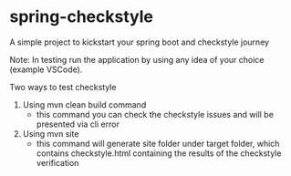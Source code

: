 # spring-checkstyle
A simple project to kickstart your spring boot and checkstyle journey

Note: 
In testing run the application by using any idea of your choice (example VSCode).

Two ways to test checkstyle
1. Using mvn clean build command
   - this command you can check the checkstyle issues and will be presented via cli error
2. Using mvn site
   - this command will generate site folder under target folder, which contains checkstyle.html containing the results of the checkstyle verification
